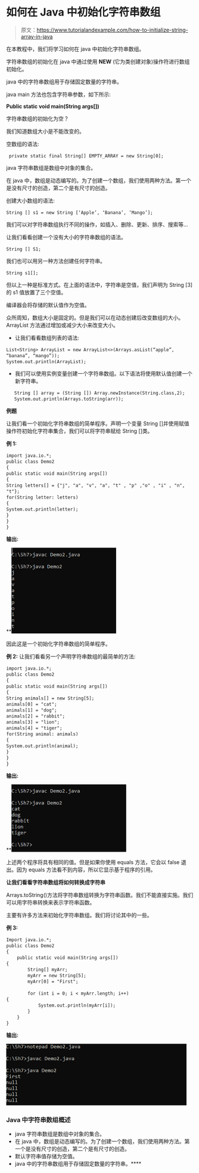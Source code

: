 # 如何在 Java 中初始化字符串数组

> 原文：<https://www.tutorialandexample.com/how-to-initialize-string-array-in-java>

在本教程中，我们将学习如何在 java 中初始化字符串数组。

字符串数组的初始化在 java 中通过使用 **NEW** (它为类创建对象)操作符进行数组初始化。

java 中的字符串数组用于存储固定数量的字符串。

java main 方法也包含字符串参数，如下所示:

**Public static void main(String args[])**

字符串数组的初始化为空？

我们知道数组大小是不能改变的。

空数组的语法:

```
 private static final String[] EMPTY_ARRAY = new String[0];
```

java 字符串数组是数组中对象的集合。

在 java 中，数组是动态编写的。为了创建一个数组，我们使用两种方法。第一个是没有尺寸的创造，第二个是有尺寸的创造。

创建大小数组的语法:

```
String [] s1 = new String [‘Apple’, ‘Banana’, ‘Mango’];
```

我们可以对字符串数组执行不同的操作，如插入、删除、更新、排序、搜索等...

让我们看看创建一个没有大小的字符串数组的语法。

```
String [] S1;
```

我们也可以用另一种方法创建任何字符串。

```
String s1[];
```

但以上一种是标准方式。在上面的语法中，字符串是空值，我们声明为 String [3]的 s1 值放置了三个空值。

编译器会将存储的默认值作为空值。

众所周知，数组大小是固定的。但是我们可以在动态创建后改变数组的大小。ArrayList 方法通过增加或减少大小来改变大小。

*   让我们看看数组列表的语法:

```
List<String> ArrayList = new ArrayList<>(Arrays.asList(“apple”, “banana”, “mango”));
System.out.println(ArrayList);
```

*   我们可以使用实例变量创建一个字符串数组。以下语法将使用默认值创建一个新字符串。

```
   String [] array = (String []) Array.newInstance(String.class,2);
   System.out.println(Arrays.toString(arr));
```

**例题**

让我们看一个初始化字符串数组的简单程序。声明一个变量 String []并使用赋值操作符初始化字符串集合，我们可以将字符串赋给 String []类。

**例 1:**

```
import java.io.*;
public class Demo2
{
public static void main(String args[])
{
String letters[] = {"j", "a", "v", "a", "t" , "p" ,"o" , "i" , "n", "t"};
for(String letter: letters)
{
System.out.println(letter);
}
}
} 
```

**输出:**

**![How to Initialize String Array in Java](img/2f898596d8d5827051e20afcf42aadc6.png)  

因此这是一个初始化字符串数组的简单程序。

**例 2:** 让我们看看另一个声明字符串数组的最简单的方法:

```
import java.io.*;
public class Demo2
{
public static void main(String args[])
{
String animals[] = new String[5];
animals[0] = "cat";
animals[1] = "dog";
animals[2] = "rabbit";
animals[3] = "lion";
animals[4] = "tiger";
for(String animal: animals)
{
System.out.println(animal);
}
}
} 
```

**输出:**

**![How to Initialize String Array in Java](img/45eb79181418911c21ec7d7415478159.png)  

上述两个程序将具有相同的值。但是如果你使用 equals 方法，它会以 false 退出。因为 equals 方法看不到内容，所以它显示基于程序的引用。

**让我们看看字符串数组将如何转换成字符串**

Arrays.toString()方法将字符串数组转换为字符串函数。我们不能直接实施。我们可以用字符串转换来表示字符串函数。

主要有许多方法来初始化字符串数组。我们将讨论其中的一些。

**例 3:**

```
Import java.io.*;
public class Demo2 
{
    public static void main(String args[]) 
{
        String[] myArr;
        myArr = new String[5];
        myArr[0] = "First";

        for (int i = 0; i < myArr.length; i++)
{
            System.out.println(myArr[i]);
        }
    }
} 
```

**输出:**

![How to Initialize String Array in Java](img/100eb88e1a8a5de48d2ec84d3e9e2f24.png)  

### Java 中字符串数组概述

*   java 字符串数组是数组中对象的集合。
*   在 java 中，数组是动态编写的。为了创建一个数组，我们使用两种方法。第一个是没有尺寸的创造，第二个是有尺寸的创造。
*   默认字符串值存储为空值。
*   java 中的字符串数组用于存储固定数量的字符串。****